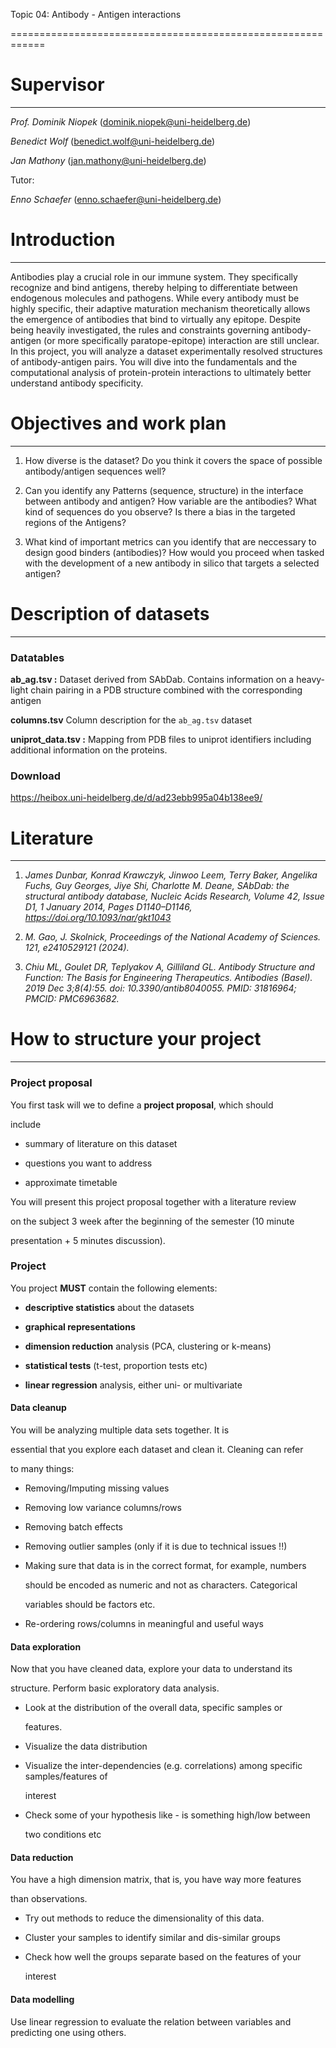 Topic 04: Antibody - Antigen interactions

============================================================

# Supervisor

----------


_Prof. Dominik Niopek_  ([dominik.niopek@uni-heidelberg.de](mailto:dominik.niopek@uni-heidelberg.de))

_Benedict Wolf_ ([benedict.wolf@uni-heidelberg.de](mailto:benedict.wolf@uni-heidelberg.de))

_Jan Mathony_  ([jan.mathony@uni-heidelberg.de](mailto:jan.mathony@uni-heidelberg.de))

Tutor:

_Enno Schaefer_ ([enno.schaefer@uni-heidelberg.de](mailto:enno.schaefer@uni-heidelberg.de))


# Introduction

------------

Antibodies play a crucial role in our immune system. They specifically recognize and bind antigens, thereby helping to differentiate between endogenous molecules and pathogens. While every antibody must be highly specific, their adaptive maturation mechanism theoretically allows the emergence of antibodies that bind to virtually any epitope. Despite being heavily investigated, the rules and constraints governing antibody-antigen (or more specifically paratope-epitope) interaction are still unclear. In this project, you will analyze a dataset experimentally resolved structures of antibody-antigen pairs. You will dive into the fundamentals and the computational analysis of protein-protein interactions to ultimately better understand antibody specificity.


# Objectives and work plan

------------------------

1. How diverse is the dataset? Do you think it covers the space of possible antibody/antigen sequences well?

1. Can you identify any Patterns (sequence, structure) in the interface between antibody and antigen? How variable are the antibodies? What kind of sequences do you observe? Is there a bias in the targeted regions of the Antigens?

1. What kind of important metrics can you identify that are neccessary to design good binders (antibodies)? How would you proceed when tasked with the development of a new antibody in silico that targets a selected antigen?


# Description of datasets

-----------------------


### Datatables
**ab_ag.tsv :**
Dataset derived from SAbDab. Contains information on a heavy-light chain pairing in a PDB structure combined with the corresponding antigen

**columns.tsv**
Column description for the `ab_ag.tsv` dataset



**uniprot_data.tsv :**
Mapping from PDB files to uniprot identifiers including additional information on the proteins.

### Download

https://heibox.uni-heidelberg.de/d/ad23ebb995a04b138ee9/


# Literature

----------



1. *James Dunbar, Konrad Krawczyk, Jinwoo Leem, Terry Baker, Angelika Fuchs, Guy Georges, Jiye Shi, Charlotte M. Deane, SAbDab: the structural antibody database, Nucleic Acids Research, Volume 42, Issue D1, 1 January 2014, Pages D1140–D1146, https://doi.org/10.1093/nar/gkt1043*

2. *M. Gao, J. Skolnick, Proceedings of the National Academy of Sciences. 121, e2410529121 (2024).*

3. *Chiu ML, Goulet DR, Teplyakov A, Gilliland GL. Antibody Structure and Function: The Basis for Engineering Therapeutics. Antibodies (Basel). 2019 Dec 3;8(4):55. doi: 10.3390/antib8040055. PMID: 31816964; PMCID: PMC6963682.*



# How to structure your project

-----------------------------

### Project proposal



You first task will we to define a **project proposal**, which should

include



-   summary of literature on this dataset

-   questions you want to address

-   approximate timetable



You will present this project proposal together with a literature review

on the subject 3 week after the beginning of the semester (10 minute

presentation + 5 minutes discussion).



### Project



You project **MUST** contain the following elements:

- **descriptive statistics** about the datasets

- **graphical representations**

- **dimension reduction** analysis (PCA, clustering or k-means)

- **statistical tests** (t-test, proportion tests etc)

- **linear regression** analysis, either uni- or multivariate



#### Data cleanup



You will be analyzing multiple data sets together. It is

essential that you explore each dataset and clean it. Cleaning can refer

to many things:



-   Removing/Imputing missing values

-   Removing low variance columns/rows

-   Removing batch effects

-   Removing outlier samples (only if it is due to technical issues !!)

-   Making sure that data is in the correct format, for example, numbers

    should be encoded as numeric and not as characters. Categorical

    variables should be factors etc.

-   Re-ordering rows/columns in meaningful and useful ways



#### Data exploration



Now that you have cleaned data, explore your data to understand its

structure. Perform basic exploratory data analysis.



-   Look at the distribution of the overall data, specific samples or

    features.

-   Visualize the data distribution

-   Visualize the inter-dependencies (e.g. correlations) among specific samples/features of

    interest

-   Check some of your hypothesis like - is something high/low between

    two conditions etc



#### Data reduction



You have a high dimension matrix, that is, you have way more features

 than observations.



-   Try out methods to reduce the dimensionality of this data.

-   Cluster your samples to identify similar and dis-similar groups

-   Check how well the groups separate based on the features of your

    interest



#### Data modelling



Use linear regression to evaluate the relation between variables and predicting one using others.